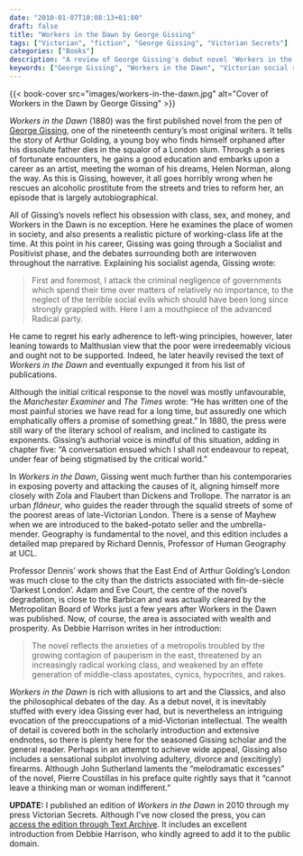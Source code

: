```yaml
---
date: "2010-01-07T10:08:13+01:00"
draft: false
title: "Workers in the Dawn by George Gissing"
tags: ["Victorian", "fiction", "George Gissing", "Victorian Secrets"]
categories: ["Books"]
description: "A review of George Gissing's debut novel 'Workers in the Dawn' (1880), exploring class, poverty, and social reform in Victorian London. Discover how this autobiographical tale of an artist trying to reform an alcoholic prostitute reflects Gissing's early socialist phase."
keywords: ["George Gissing", "Workers in the Dawn", "Victorian social realism", "London poverty", "Victorian socialism", "class struggle", "social reform", "Victorian East End"]
---
```


{{< book-cover src="images/workers-in-the-dawn.jpg" alt="Cover of Workers in the Dawn by George Gissing" >}}

_Workers in the Dawn_ (1880) was the first published novel from the pen of [George Gissing](/posts/gissing-a-life-in-books/), one of the nineteenth century’s most original writers. It tells the story of Arthur Golding, a young boy who finds himself orphaned after his dissolute father dies in the squalor of a London slum. Through a series of fortunate encounters, he gains a good education and embarks upon a career as an artist, meeting the woman of his dreams, Helen Norman, along the way. As this is Gissing, however, it all goes horribly wrong when he rescues an alcoholic prostitute from the streets and tries to reform her, an episode that is largely autobiographical.

All of Gissing’s novels reflect his obsession with class, sex, and money, and Workers in the Dawn is no exception. Here he examines the place of women in society, and also presents a realistic picture of working-class life at the time. At this point in his career, Gissing was going through a Socialist and Positivist phase, and the debates surrounding both are interwoven throughout the narrative. Explaining his socialist agenda, Gissing wrote:

>First and foremost, I attack the criminal negligence of governments which spend their time over matters of relatively no importance, to the neglect of the terrible social evils which should have been long since strongly grappled with.  Here I am a mouthpiece of the advanced Radical party.

He came to regret his early adherence to left-wing principles, however, later leaning towards to Malthusian view that the poor were irredeemably vicious and ought not to be supported. Indeed, he later heavily revised the text of _Workers in the Dawn_ and eventually expunged it from his list of publications.

Although the initial critical response to the novel was mostly unfavourable, the _Manchester Examiner_ and _The Times_ wrote: “He has written one of the most painful stories we have read for a long time, but assuredly one which emphatically offers a promise of something great.”  In 1880, the press were still wary of the literary school of realism, and inclined to castigate its exponents. Gissing’s authorial voice is mindful of this situation, adding in chapter five: “A conversation ensued which I shall not endeavour to repeat, under fear of being stigmatised by the critical world.”

In _Workers in the Dawn_, Gissing went much further than his contemporaries in exposing poverty and attacking the causes of it, aligning himself more closely with Zola and Flaubert than Dickens and Trollope. The narrator is an urban _flâneur_, who guides the reader through the squalid streets of some of the poorest areas of late-Victorian London. There is a sense of Mayhew when we are introduced to the baked-potato seller and the umbrella-mender. Geography is fundamental to the novel, and this edition includes a detailed map prepared by Richard Dennis, Professor of Human Geography at UCL.

Professor Dennis’ work shows that the East End of Arthur Golding’s London was much close to the city than the districts associated with fin-de-siècle ‘Darkest London’. Adam and Eve Court, the centre of the novel’s degradation, is close to the Barbican and was actually cleared by the Metropolitan Board of Works just a few years after Workers in the Dawn was published. Now, of course, the area is associated with wealth and prosperity. As Debbie Harrison writes in her introduction:

>The novel reflects the anxieties of a metropolis troubled by the growing contagion of pauperism in the east, threatened by an increasingly radical working class, and weakened by an effete generation of middle-class apostates, cynics, hypocrites, and rakes.

_Workers in the Dawn_ is rich with allusions to art and the Classics, and also the philosophical debates of the day. As a debut novel, it is inevitably stuffed with every idea Gissing ever had, but is nevertheless an intriguing evocation of the preoccupations of a mid-Victorian intellectual. The wealth of detail is covered both in the scholarly introduction and extensive endnotes, so there is plenty here for the seasoned Gissing scholar and the general reader. Perhaps in an attempt to achieve wide appeal, Gissing also includes a sensational subplot involving adultery, divorce and (excitingly) firearms. Although John Sutherland laments the “melodramatic excesses” of the novel, Pierre Coustillas in his preface quite rightly says that it “cannot leave a thinking man or woman indifferent.”

**UPDATE:** I published an edition of _Workers in the Dawn_ in 2010 through my press Victorian Secrets. Although I've now closed the press, you can [access the edition through Text Archive](https://archive.org/details/9781906469139). It includes an excellent introduction from Debbie Harrison, who kindly agreed to add it to the public domain.